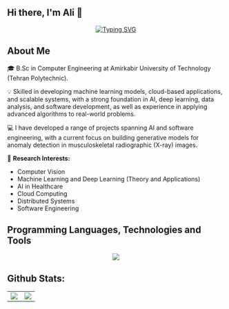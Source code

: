 ## Hi there, I'm Ali 👋

<div align="center">
    
 [![Typing SVG](https://readme-typing-svg.herokuapp.com?font=Fira+Code&pause=1000&width=435&lines=B.Sc+of+Computer+Engineering;Amirkabir+University+of+Technology)](https://github.com/ABazshoushtari)

</div>

## About Me

🎓 B.Sc in Computer Engineering at Amirkabir University of Technology (Tehran Polytechnic).

💡 Skilled in developing machine learning models, cloud-based applications, and scalable systems, with a strong foundation in AI, deep learning, data analysis, and software development, as well as experience in applying advanced algorithms to real-world problems.

💻 I have developed a range of projects spanning AI and software engineering, with a current focus on building generative models for anomaly detection in musculoskeletal radiographic (X-ray) images.

🔬 **Research Interests:**
  - Computer Vision
  - Machine Learning and Deep Learning (Theory and Applications)
  - AI in Healthcare
  - Cloud Computing
  - Distributed Systems
  - Software Engineering

## Programming Languages, Technologies and Tools 
<p align="center"> 
<a href="https://github.com/ABazshoushtari" target="_blank" rel="noreferrer"> <img src="https://go-skill-icons.vercel.app/api/icons?i=py,go,java,c,pytorch,pandas,sklearn,numpy,seaborn,matplotlib,fastapi,docker,kubernetes,mysql,redis,rabbitmq,linux,git,jupyter,anaconda&perline=10" /> </a>
</p>

## Github Stats:

<table style="border:hidden;" border="0" cellspacing="0" cellpadding="0">
    <tr>
        <td>
            <img src="https://github-readme-stats.vercel.app/api?username=ABazshoushtari&theme=dracula&show_icons=true&count_private=true&hide_border=true"/>
        </td>
        <td>
            <img src="https://github-readme-stats.vercel.app/api/top-langs/?username=ABazshoushtari&layout=compact&hide_border=true&theme=dracula&langs_count=9"/>
        </td>
    </tr>
</table>

<!--
**ABazshoushtari/ABazshoushtari** is a ✨ _special_ ✨ repository because its `README.md` (this file) appears on your GitHub profile.

Here are some ideas to get you started:

- 🔭 I’m currently working on ...
- 🌱 I’m currently learning ...
- 👯 I’m looking to collaborate on ...
- 🤔 I’m looking for help with ...
- 💬 Ask me about ...
- 📫 How to reach me: ...
- 😄 Pronouns: ...
- ⚡ Fun fact: ..
- -->

